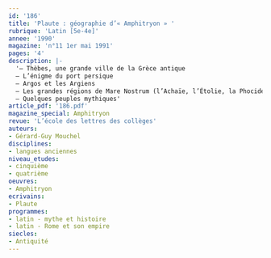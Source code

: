 ```yaml
---
id: '186'
title: 'Plaute : géographie d’« Amphitryon » '
rubrique: 'Latin [5e-4e]'
annee: '1990'
magazine: 'n°11 1er mai 1991'
pages: '4'
description: |-
  '– Thèbes, une grande ville de la Grèce antique
  – L’énigme du port persique
  – Argos et les Argiens
  – Les grandes régions de Mare Nostrum (l’Achaïe, l’Étolie, la Phocide, la mer Égée, la Crète, l’Ionie)
  – Quelques peuples mythiques'
article_pdf: '186.pdf'
magazine_special: Amphitryon
revue: 'L’école des lettres des collèges'
auteurs:
- Gérard-Guy Mouchel
disciplines:
- langues anciennes
niveau_etudes:
- cinquième
- quatrième
oeuvres:
- Amphitryon
ecrivains:
- Plaute
programmes:
- latin - mythe et histoire
- latin - Rome et son empire
siecles:
- Antiquité
---
```

